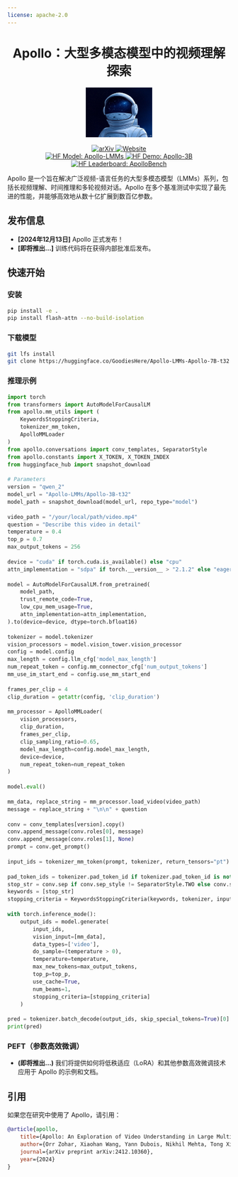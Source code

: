 ```yaml
---
license: apache-2.0
---
```

<div align="center">

# Apollo：大型多模态模型中的视频理解探索

<p align="center">
    <img src="assets/icon.jpg" width="150" style="margin-bottom: 0.2;"/>
<p>


<a href="https://arxiv.org/abs/2412.10360" target="_blank">
    <img alt="arXiv" src="https://img.shields.io/badge/arXiv-Apollo-red?logo=arxiv&style=for-the-badge" height="25" />
</a>
<a href="https://apollo-lmms.github.io" target="_blank">
    <img alt="Website" src="https://img.shields.io/badge/🌎_Website-apollo--lmms.github.io-blue.svg?style=for-the-badge" height="25" />
</a>
<br>
<a href="https://huggingface.co/Apollo-LMMs" target="_blank">
    <img alt="HF Model: Apollo-LMMs" src="https://img.shields.io/badge/%F0%9F%A4%97%20Model-Apollo--LMMs-ffc107?color=ffc107&logoColor=white&style=for-the-badge" height="25" />
</a>
<a href="https://huggingface.co/spaces/Apollo-LMMs/Apollo-3B" target="_blank">
    <img alt="HF Demo: Apollo-3B" src="https://img.shields.io/badge/%F0%9F%A4%97%20Demo-Apollo--3B-ffc107?color=ffc107&logoColor=white&style=for-the-badge" height="25" />
</a>
<a href="https://huggingface.co/spaces/Apollo-LMMs/ApolloBench" target="_blank">
    <img alt="HF Leaderboard: ApolloBench" src="https://img.shields.io/badge/%F0%9F%A4%97%20Leaderboard-ApolloBench-ffc107?color=ffc107&logoColor=white&style=for-the-badge" height="25" />
</a>

</div>



Apollo 是一个旨在解决广泛视频-语言任务的大型多模态模型（LMMs）系列，包括长视频理解、时间推理和多轮视频对话。Apollo 在多个基准测试中实现了最先进的性能，并能够高效地从数十亿扩展到数百亿参数。

## 发布信息
- **[2024年12月13日]** Apollo 正式发布！
- **[即将推出...]** 训练代码将在获得内部批准后发布。

## 快速开始

### 安装

```bash
pip install -e .
pip install flash-attn --no-build-isolation
```

### 下载模型

```bash
git lfs install
git clone https://huggingface.co/GoodiesHere/Apollo-LMMs-Apollo-7B-t32
```

### 推理示例

```python
import torch
from transformers import AutoModelForCausalLM
from apollo.mm_utils import (
    KeywordsStoppingCriteria,
    tokenizer_mm_token,
    ApolloMMLoader
)
from apollo.conversations import conv_templates, SeparatorStyle
from apollo.constants import X_TOKEN, X_TOKEN_INDEX
from huggingface_hub import snapshot_download

# Parameters
version = "qwen_2"
model_url = "Apollo-LMMs/Apollo-3B-t32"
model_path = snapshot_download(model_url, repo_type="model")

video_path = "/your/local/path/video.mp4"
question = "Describe this video in detail"
temperature = 0.4
top_p = 0.7
max_output_tokens = 256

device = "cuda" if torch.cuda.is_available() else "cpu"
attn_implementation = "sdpa" if torch.__version__ > "2.1.2" else "eager"

model = AutoModelForCausalLM.from_pretrained(
    model_path,
    trust_remote_code=True,
    low_cpu_mem_usage=True,
    attn_implementation=attn_implementation,
).to(device=device, dtype=torch.bfloat16)

tokenizer = model.tokenizer
vision_processors = model.vision_tower.vision_processor
config = model.config
max_length = config.llm_cfg['model_max_length']
num_repeat_token = config.mm_connector_cfg['num_output_tokens']
mm_use_im_start_end = config.use_mm_start_end

frames_per_clip = 4
clip_duration = getattr(config, 'clip_duration')

mm_processor = ApolloMMLoader(
    vision_processors,
    clip_duration,
    frames_per_clip,
    clip_sampling_ratio=0.65,
    model_max_length=config.model_max_length,
    device=device,
    num_repeat_token=num_repeat_token
)

model.eval()

mm_data, replace_string = mm_processor.load_video(video_path)
message = replace_string + "\n\n" + question

conv = conv_templates[version].copy()
conv.append_message(conv.roles[0], message)
conv.append_message(conv.roles[1], None)
prompt = conv.get_prompt()

input_ids = tokenizer_mm_token(prompt, tokenizer, return_tensors="pt").unsqueeze(0).to(device)

pad_token_ids = tokenizer.pad_token_id if tokenizer.pad_token_id is not None else tokenizer.eos_token_id
stop_str = conv.sep if conv.sep_style != SeparatorStyle.TWO else conv.sep2
keywords = [stop_str]
stopping_criteria = KeywordsStoppingCriteria(keywords, tokenizer, input_ids)

with torch.inference_mode():
    output_ids = model.generate(
        input_ids,
        vision_input=[mm_data],
        data_types=['video'],
        do_sample=(temperature > 0),
        temperature=temperature,
        max_new_tokens=max_output_tokens,
        top_p=top_p,
        use_cache=True,
        num_beams=1,
        stopping_criteria=[stopping_criteria]
    )

pred = tokenizer.batch_decode(output_ids, skip_special_tokens=True)[0].strip()
print(pred)
```

### PEFT（参数高效微调）
- **(即将推出...)** 我们将提供如何将低秩适应（LoRA）和其他参数高效微调技术应用于 Apollo 的示例和文档。


## 引用

如果您在研究中使用了 Apollo，请引用：
```bibtex
@article{apollo,
    title={Apollo: An Exploration of Video Understanding in Large Multimodal Models},
    author={Orr Zohar, Xiaohan Wang, Yann Dubois, Nikhil Mehta, Tong Xiao, Philippe Hansen-Estruch, Licheng Yu, Xiaofang Wang, Felix Juefei-Xu, Ning Zhang, Serena Yeung-Levy, and Xide Xia},
    journal={arXiv preprint arXiv:2412.10360},
    year={2024}
}
```